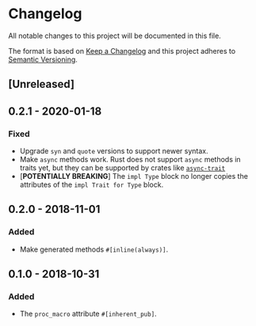 # Changelog
All notable changes to this project will be documented in this file.

The format is based on [Keep a Changelog](http://keepachangelog.com/en/1.0.0/)
and this project adheres to [Semantic Versioning](http://semver.org/spec/v2.0.0.html).

## [Unreleased]

## 0.2.1 - 2020-01-18

### Fixed
- Upgrade `syn` and `quote` versions to support newer syntax.
- Make `async` methods work. Rust does not support `async` methods in traits
  yet, but they can be supported by crates like
  [`async-trait`](https://crates.io/crates/async-trait)
- [**POTENTIALLY BREAKING**] The `impl Type` block no longer copies the
  attributes of the `impl Trait for Type` block.

## 0.2.0 - 2018-11-01

### Added
- Make generated methods `#[inline(always)]`.

## 0.1.0 - 2018-10-31

### Added
- The `proc_macro` attribute `#[inherent_pub]`.
